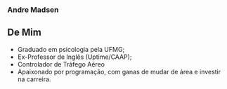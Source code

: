 ### Andre Madsen

## De Mim
- Graduado em psicologia pela UFMG;
- Ex-Professor de Inglês (Uptime/CAAP);
- Controlador de Tráfego Aéreo
- Apaixonado por programação, com ganas de mudar de área e investir na carreira.

<!---## 
#### 

Tópicos:
Arquiteturas:
- Solid
- Clean Architeture
- AspNet Core (MVC)
- dot net
- Rest + Restful
- Git (Conventional Commits)
- GitFlow (Branch Structure)
- Teste Unitário e Integrado
- Mensageria

- Agile (Scrum e Kanban)
- Docker
- kubernetes
- Razor
- SQL Server



## 
<table>
  <tr>
    <th>Languages</th>
    <th>Libs, services, software</th>
    <th>Tools</th>
  </tr>
  <tbody>
    <tr>
      <td>
        <img align="left" alt="C#" width="32px" src="./icons/c-logo-256px.png" />
        <img align="left" alt="HTML5" width="32px" src="./icons/html5.png" />
        <img align="left" alt="CSS3" width="32px" src="./icons/css3.png" />
        <img align="left" alt="JavaScript" width="32px" src="./icons/javascript.png" />
      </td>
      <td>
        <img align="left" alt=".Net (dotnet)" width="32px" src="./icons/NET_Core_Logo_256px.png" />
        <img align="left" alt="nodejs" width="32px" src="./icons/nodejs.png" />
        <img align="left" alt="React" width="32px" src="./icons/react.png" />
        <img align="left" alt="Jest" width="32px" src="./icons/jest.png" />
        <img align="left" alt="mongodb" width="32px" src="./icons/mongodb.png" />
        <img align="left" alt="sql" width="32px" src="./icons/sql.png" />
      </td>
      <td>
        <img align="left" alt="Git" width="32px" src="./icons/git.png" />
        <img align="left" alt="GitHub" width="32px" src="./icons/github_icon_256.png" />
        <img align="left" alt="Azure DevOps" width="32px" src="./icons/azure-devops.png" />
        <img align="left" alt="Visual Studio" width="32px" src="./icons/Visual_Studio_256px.png" />
        <img align="left" alt="Visual Studio Code" width="32px" src="./icons/vscode.png" />
        <img align="left" alt="Terminal" width="32px" src="./icons/terminal.png" />
      </td>
    </tr>
  </tbody>
</table>

## Contact
[<img alt="email" width="32px" src="./icons/gmail.png" />](mailto:cyrano@cyranowebdev.com) [<img alt="linkedIn" width="32px" src="./icons/linkedin.png" />](https://www.linkedin.com/in/danielmadsenmelo) 
--->  
